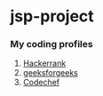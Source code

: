 
# jsp-project

<!DOCTYPE html>
<html lang="en">

<head>
    <meta charset="UTF-8">
    <meta http-equiv="X-UA-Compatible" content="IE=edge">
    <meta name="viewport" content="width=device-width, initial-scale=1.0">
    <title>My Coding Profiles</title>
</head>

<body>
    <h3>My coding profiles</h3>
    <ol>
        <li><a href="https://www.hackerrank.com/">Hackerrank</a></li>
        <li><a href="https://practice.geeksforgeeks.org/">geeksforgeeks</a></li>
        <li><a href="https://www.codechef.com/">Codechef</a></li>
    </ol>
</body>

</html>

